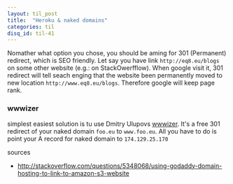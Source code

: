 ```yaml
---
layout: til_post
title:  "Heroku & naked domains"
categories: til
disq_id: til-41
---
```




Nomather what option you chose, you should be aming for 301 (Permanent) redirect, which is SEO friendly.
Let say you have link `http://eq8.eu/blogs` on some other website (e.g.: on StackOwerfflow). When google visit it, 301 redirect will tell seach enging that the website been permanently moved to new location `http://www.eq8.eu/blogs`. Therefore google will keep page rank.

### wwwizer

simplest easiest solution is tu use Dmitry Ulupovs [wwwizer](http://wwwizer.com/naked-domain-redirect). 
It's a free 301 redirect of your naked domain `foo.eu` to  `www.foo.eu`. 
All you have to do is point your A record for naked domain to `174.129.25.170`


sources

* <http://stackoverflow.com/questions/5348068/using-godaddy-domain-hosting-to-link-to-amazon-s3-website>
